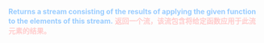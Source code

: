 <font color=#99CCFF style=" font-weight:bold;">Returns a stream consisting of the results of applying the given function to the elements of this stream.</font>
<font color=#FFCCCC style=" font-weight:bold;">返回一个流，该流包含将给定函数应用于此流元素的结果。</font>
